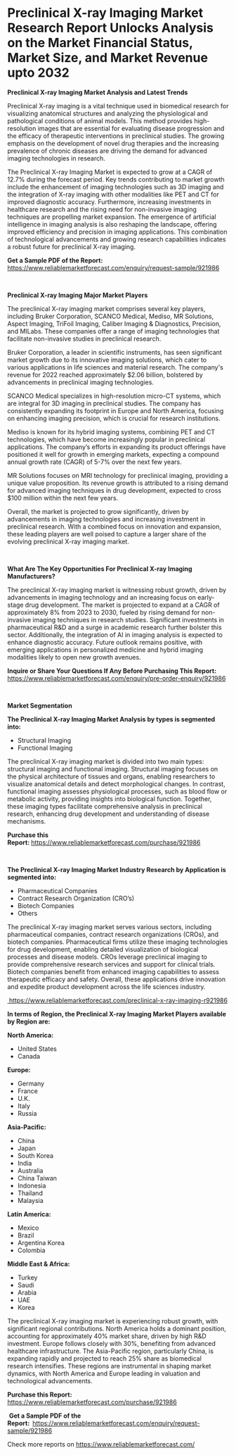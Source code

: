 <p><h1>Preclinical X-ray Imaging Market Research Report Unlocks Analysis on the Market Financial Status, Market Size, and Market Revenue upto 2032</h1></p><p><strong>Preclinical X-ray Imaging Market Analysis and Latest Trends</strong></p>
<p><p>Preclinical X-ray imaging is a vital technique used in biomedical research for visualizing anatomical structures and analyzing the physiological and pathological conditions of animal models. This method provides high-resolution images that are essential for evaluating disease progression and the efficacy of therapeutic interventions in preclinical studies. The growing emphasis on the development of novel drug therapies and the increasing prevalence of chronic diseases are driving the demand for advanced imaging technologies in research.</p><p>The Preclinical X-ray Imaging Market is expected to grow at a CAGR of 12.7% during the forecast period. Key trends contributing to market growth include the enhancement of imaging technologies such as 3D imaging and the integration of X-ray imaging with other modalities like PET and CT for improved diagnostic accuracy. Furthermore, increasing investments in healthcare research and the rising need for non-invasive imaging techniques are propelling market expansion. The emergence of artificial intelligence in imaging analysis is also reshaping the landscape, offering improved efficiency and precision in imaging applications. This combination of technological advancements and growing research capabilities indicates a robust future for preclinical X-ray imaging.</p></p>
<p><strong>Get a Sample PDF of the Report:&nbsp;</strong> <a href="https://www.reliablemarketforecast.com/enquiry/request-sample/921986?utm_campaign=2140&utm_medium=2&utm_source=Github&utm_content=ia&utm_term=01022025&utm_id=preclinical-x-ray-imaging">https://www.reliablemarketforecast.com/enquiry/request-sample/921986</a></p>
<p>&nbsp;</p>
<p><strong>Preclinical X-ray Imaging Major Market Players</strong></p>
<p><p>The preclinical X-ray imaging market comprises several key players, including Bruker Corporation, SCANCO Medical, Mediso, MR Solutions, Aspect Imaging, TriFoil Imaging, Caliber Imaging & Diagnostics, Precision, and MILabs. These companies offer a range of imaging technologies that facilitate non-invasive studies in preclinical research.</p><p>Bruker Corporation, a leader in scientific instruments, has seen significant market growth due to its innovative imaging solutions, which cater to various applications in life sciences and material research. The company's revenue for 2022 reached approximately $2.06 billion, bolstered by advancements in preclinical imaging technologies.</p><p>SCANCO Medical specializes in high-resolution micro-CT systems, which are integral for 3D imaging in preclinical studies. The company has consistently expanding its footprint in Europe and North America, focusing on enhancing imaging precision, which is crucial for research institutions.</p><p>Mediso is known for its hybrid imaging systems, combining PET and CT technologies, which have become increasingly popular in preclinical applications. The company’s efforts in expanding its product offerings have positioned it well for growth in emerging markets, expecting a compound annual growth rate (CAGR) of 5-7% over the next few years.</p><p>MR Solutions focuses on MRI technology for preclinical imaging, providing a unique value proposition. Its revenue growth is attributed to a rising demand for advanced imaging techniques in drug development, expected to cross $100 million within the next few years.</p><p>Overall, the market is projected to grow significantly, driven by advancements in imaging technologies and increasing investment in preclinical research. With a combined focus on innovation and expansion, these leading players are well poised to capture a larger share of the evolving preclinical X-ray imaging market.</p></p>
<p>&nbsp;</p>
<p><strong>What Are The Key Opportunities For Preclinical X-ray Imaging Manufacturers?</strong></p>
<p><p>The preclinical X-ray imaging market is witnessing robust growth, driven by advancements in imaging technology and an increasing focus on early-stage drug development. The market is projected to expand at a CAGR of approximately 8% from 2023 to 2030, fueled by rising demand for non-invasive imaging techniques in research studies. Significant investments in pharmaceutical R&D and a surge in academic research further bolster this sector. Additionally, the integration of AI in imaging analysis is expected to enhance diagnostic accuracy. Future outlook remains positive, with emerging applications in personalized medicine and hybrid imaging modalities likely to open new growth avenues.</p></p>
<p><strong>Inquire or Share Your Questions If Any Before Purchasing This Report:</strong> <a href="https://www.reliablemarketforecast.com/enquiry/pre-order-enquiry/921986?utm_campaign=2140&utm_medium=2&utm_source=Github&utm_content=ia&utm_term=01022025&utm_id=preclinical-x-ray-imaging">https://www.reliablemarketforecast.com/enquiry/pre-order-enquiry/921986</a></p>
<p>&nbsp;</p>
<p><strong>Market Segmentation</strong></p>
<p><strong>The Preclinical X-ray Imaging Market Analysis by types is segmented into:</strong></p>
<p><ul><li>Structural Imaging</li><li>Functional Imaging</li></ul></p>
<p><p>The preclinical X-ray imaging market is divided into two main types: structural imaging and functional imaging. Structural imaging focuses on the physical architecture of tissues and organs, enabling researchers to visualize anatomical details and detect morphological changes. In contrast, functional imaging assesses physiological processes, such as blood flow or metabolic activity, providing insights into biological function. Together, these imaging types facilitate comprehensive analysis in preclinical research, enhancing drug development and understanding of disease mechanisms.</p></p>
<p><strong>Purchase this Report:&nbsp;</strong><a href="https://www.reliablemarketforecast.com/purchase/921986?utm_campaign=2140&utm_medium=2&utm_source=Github&utm_content=ia&utm_term=01022025&utm_id=preclinical-x-ray-imaging">https://www.reliablemarketforecast.com/purchase/921986</a></p>
<p>&nbsp;</p>
<p><strong>The Preclinical X-ray Imaging Market Industry Research by Application is segmented into:</strong></p>
<p><ul><li>Pharmaceutical Companies</li><li>Contract Research Organization (CRO’s)</li><li>Biotech Companies</li><li>Others</li></ul></p>
<p><p>The preclinical X-ray imaging market serves various sectors, including pharmaceutical companies, contract research organizations (CROs), and biotech companies. Pharmaceutical firms utilize these imaging technologies for drug development, enabling detailed visualization of biological processes and disease models. CROs leverage preclinical imaging to provide comprehensive research services and support for clinical trials. Biotech companies benefit from enhanced imaging capabilities to assess therapeutic efficacy and safety. Overall, these applications drive innovation and expedite product development across the life sciences industry.</p></p>
<p><a href="https://www.reliablemarketforecast.com/preclinical-x-ray-imaging-r921986?utm_campaign=2140&utm_medium=2&utm_source=Github&utm_content=ia&utm_term=01022025&utm_id=preclinical-x-ray-imaging">&nbsp;https://www.reliablemarketforecast.com/preclinical-x-ray-imaging-r921986</a></p>
<p><strong>In terms of Region, the Preclinical X-ray Imaging Market Players available by Region are:</strong></p>
<p>
    <p> <strong> North America: </strong>
        <ul>
            <li>United States</li>
            <li>Canada</li>
        </ul>
        </p> 
    <p> <strong> Europe: </strong>
        <ul>
            <li>Germany</li>
            <li>France</li>
            <li>U.K.</li>
            <li>Italy</li>
            <li>Russia</li>
        </ul>
        </p> 
    <p> <strong> Asia-Pacific: </strong>
        <ul>
            <li>China</li>
            <li>Japan</li>
            <li>South Korea</li>
            <li>India</li>
            <li>Australia</li>
            <li>China Taiwan</li>
            <li>Indonesia</li>
            <li>Thailand</li>
            <li>Malaysia</li>
        </ul>
        </p> 
    <p> <strong> Latin America: </strong>
        <ul>
            <li>Mexico</li>
            <li>Brazil</li>
            <li>Argentina Korea</li>
            <li>Colombia</li>
        </ul>
        </p> 
    <p> <strong> Middle East & Africa: </strong>
        <ul>
            <li>Turkey</li>
            <li>Saudi</li>
            <li>Arabia</li>
            <li>UAE</li>
            <li>Korea</li>
        </ul>
    </p>
    </p>
<p><p>The preclinical X-ray imaging market is experiencing robust growth, with significant regional contributions. North America holds a dominant position, accounting for approximately 40% market share, driven by high R&D investment. Europe follows closely with 30%, benefiting from advanced healthcare infrastructure. The Asia-Pacific region, particularly China, is expanding rapidly and projected to reach 25% share as biomedical research intensifies. These regions are instrumental in shaping market dynamics, with North America and Europe leading in valuation and technological advancements.</p></p>
<p><strong>Purchase this Report: </strong><a href="https://www.reliablemarketforecast.com/purchase/921986?utm_campaign=2140&utm_medium=2&utm_source=Github&utm_content=ia&utm_term=01022025&utm_id=preclinical-x-ray-imaging">https://www.reliablemarketforecast.com/purchase/921986</a></p>
<p>&nbsp;<strong>Get a Sample PDF of the Report:&nbsp;&nbsp;</strong><a href="https://www.reliablemarketforecast.com/enquiry/request-sample/921986?utm_campaign=2140&utm_medium=2&utm_source=Github&utm_content=ia&utm_term=01022025&utm_id=preclinical-x-ray-imaging">https://www.reliablemarketforecast.com/enquiry/request-sample/921986</a></p>
<p><strong></strong></p>
<p>Check more reports on <a href="https://www.reliablemarketforecast.com/?utm_campaign=2140&utm_medium=2&utm_source=Github&utm_content=ia&utm_term=01022025&utm_id=preclinical-x-ray-imaging">https://www.reliablemarketforecast.com/</a></p>